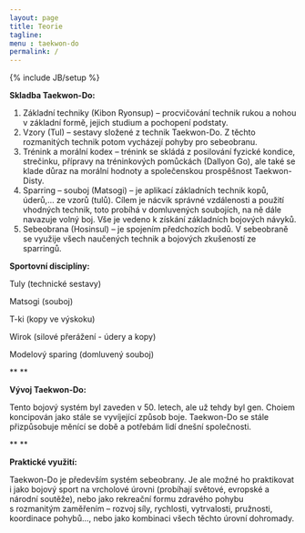 ```yaml
---
layout: page
title: Teorie
tagline: 
menu : taekwon-do
permalink: /
---
```

{% include JB/setup %}

**Skladba Taekwon-Do:**

1. Základní
     techniky (Kibon Ryonsup) – procvičování technik rukou a nohou
     v základní formě, jejich studium a pochopení podstaty.
2. Vzory (Tul) –
     sestavy složené z technik Taekwon-Do. Z těchto rozmanitých
     technik potom vycházejí pohyby pro sebeobranu.
3. Trénink a
     morální kodex – trénink se skládá z posilování fyzické kondice,
     strečinku, přípravy na tréninkových pomůckách (Dallyon Go), ale také se
     klade důraz na morální hodnoty a společenskou prospěšnost Taekwon-Disty.
4. Sparring –
     souboj (Matsogi) – je aplikací základních technik kopů, úderů,… ze vzorů
     (tulů). Cílem je nácvik správné vzdálenosti a použití vhodných technik,
     toto probíhá v domluvených soubojích, na ně dále navazuje volný boj.
     Vše je vedeno k získání základních bojových návyků.
5. Sebeobrana
     (Hosinsul) – je spojením předchozích bodů. V sebeobraně se využije
     všech naučených technik a bojových zkušeností ze sparringů. 

**Sportovní disciplíny:**

Tuly (technické sestavy)

Matsogi (souboj)

T-ki (kopy ve výskoku)

Wirok (silové přerážení - údery a kopy)

Modelový sparing (domluvený souboj)

** **

**Vývoj Taekwon-Do:**

Tento bojový systém byl zaveden v 50. letech, ale už tehdy byl gen.
Choiem koncipován jako stále se vyvíjející způsob boje. Taekwon-Do se stále
přizpůsobuje měnící se době a potřebám lidí dnešní společnosti.

** **

**Praktické využití:**

Taekwon-Do je především systém sebeobrany. Je ale možné ho praktikovat i
jako bojový sport na vrcholové úrovni (probíhají světové, evropské a národní
soutěže), nebo jako rekreační formu zdravého pohybu s rozmanitým zaměřením
– rozvoj síly, rychlosti, vytrvalosti, pružnosti, koordinace pohybů…, nebo jako
kombinaci všech těchto úrovní dohromady.
